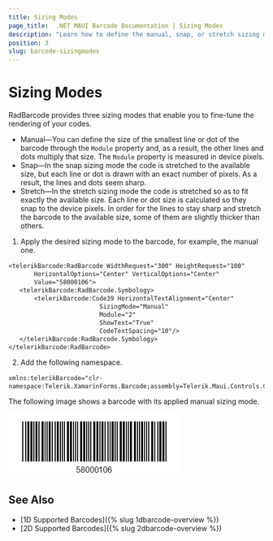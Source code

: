 ```yaml
---
title: Sizing Modes
page_title:  .NET MAUI Barcode Documentation | Sizing Modes
description: "Learn how to define the manual, snap, or stretch sizing mode for the Telerik UI for MAUI Barcode."
position: 3
slug: barcode-sizingmodes
---
```


# Sizing Modes

RadBarcode provides three sizing modes that enable you to fine-tune the rendering of your codes.

* Manual&mdash;You can define the size of the smallest line or dot of the barcode through the `Module` property and, as a result, the other lines and dots multiply that size. The `Module` property is measured in device pixels.
* Snap&mdash;In the snap sizing mode the code is stretched to the available size, but each line or dot is drawn with an exact number of pixels. As a result, the lines and dots seem sharp.
* Stretch&mdash;In the stretch sizing mode the code is stretched so as to fit exactly the available size. Each line or dot size is calculated so they snap to the device pixels. In order for the lines to stay sharp and stretch the barcode to the available size, some of them are slightly thicker than others.

1. Apply the desired sizing mode to the barcode, for example, the manual one.

 ```XAML
<telerikBarcode:RadBarcode WidthRequest="300" HeightRequest="100"
		HorizontalOptions="Center" VerticalOptions="Center"
		Value="58000106">
	<telerikBarcode:RadBarcode.Symbology>
		<telerikBarcode:Code39 HorizontalTextAlignment="Center"
						  SizingMode="Manual"
						  Module="2"
						  ShowText="True"  
						  CodeTextSpacing="10"/>
	</telerikBarcode:RadBarcode.Symbology>
</telerikBarcode:RadBarcode>
 ```

2. Add the following namespace.

 ```XAML
xmlns:telerikBarcode="clr-namespace:Telerik.XamarinForms.Barcode;assembly=Telerik.Maui.Controls.Compatibility"
 ```

The following image shows a barcode with its applied manual sizing mode.

![Barcode SizingMode](images/barcode_sizingmode.png)

## See Also

- [1D Supported Barcodes]({% slug 1dbarcode-overview %})
- [2D Supported Barcodes]({% slug 2dbarcode-overview %})
